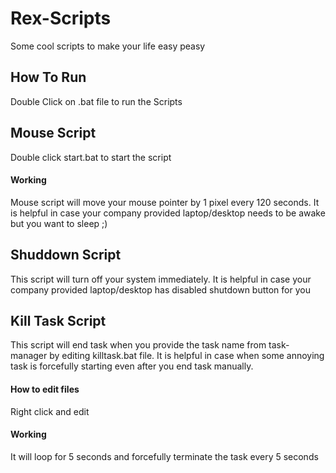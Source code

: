 # Rex-Scripts
Some cool scripts to make your life easy peasy

## How To Run
Double Click on .bat file to run the Scripts

## Mouse Script
Double click start.bat to start the script

#### Working
Mouse script will move your mouse pointer by 1 pixel every 120 seconds.
It is helpful in case your company provided laptop/desktop needs to be awake but you want to sleep ;)

## Shuddown Script
This script will turn off your system immediately.
It is helpful in case your company provided laptop/desktop has disabled shutdown button for you 

## Kill Task Script
This script will end task when you provide the task name from task-manager by editing killtask.bat file.
It is helpful in case when some annoying task is forcefully starting even after you end task manually.

#### How to edit files
Right click and edit

#### Working
It will loop for 5 seconds and forcefully terminate the task every 5 seconds